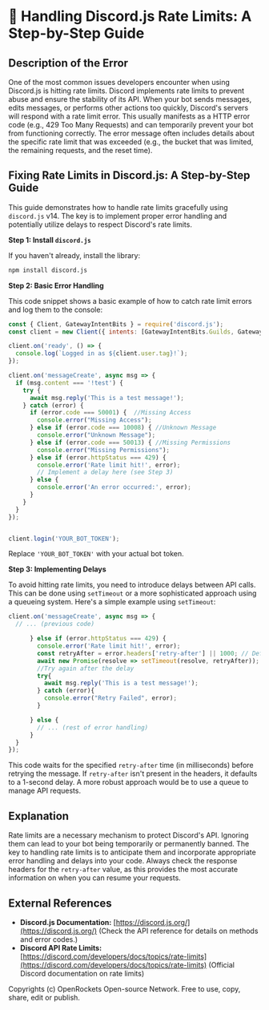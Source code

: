 # 🐞 Handling Discord.js Rate Limits: A Step-by-Step Guide


## Description of the Error

One of the most common issues developers encounter when using Discord.js is hitting rate limits.  Discord implements rate limits to prevent abuse and ensure the stability of its API.  When your bot sends messages, edits messages, or performs other actions too quickly, Discord's servers will respond with a rate limit error. This usually manifests as a HTTP error code (e.g., 429 Too Many Requests) and can temporarily prevent your bot from functioning correctly.  The error message often includes details about the specific rate limit that was exceeded (e.g., the bucket that was limited, the remaining requests, and the reset time).

## Fixing Rate Limits in Discord.js: A Step-by-Step Guide

This guide demonstrates how to handle rate limits gracefully using `discord.js` v14.  The key is to implement proper error handling and potentially utilize delays to respect Discord's rate limits.

**Step 1: Install `discord.js`**

If you haven't already, install the library:

```bash
npm install discord.js
```

**Step 2:  Basic Error Handling**

This code snippet shows a basic example of how to catch rate limit errors and log them to the console:


```javascript
const { Client, GatewayIntentBits } = require('discord.js');
const client = new Client({ intents: [GatewayIntentBits.Guilds, GatewayIntentBits.GuildMessages] });

client.on('ready', () => {
  console.log(`Logged in as ${client.user.tag}!`);
});

client.on('messageCreate', async msg => {
  if (msg.content === '!test') {
    try {
      await msg.reply('This is a test message!');
    } catch (error) {
      if (error.code === 50001) {  //Missing Access
        console.error("Missing Access");
      } else if (error.code === 10008) { //Unknown Message
        console.error("Unknown Message");
      } else if (error.code === 50013) { //Missing Permissions
        console.error("Missing Permissions");
      } else if (error.httpStatus === 429) {
        console.error('Rate limit hit!', error);
        // Implement a delay here (see Step 3)
      } else {
        console.error('An error occurred:', error);
      }
    }
  }
});


client.login('YOUR_BOT_TOKEN');
```

Replace `'YOUR_BOT_TOKEN'` with your actual bot token.


**Step 3: Implementing Delays**

To avoid hitting rate limits, you need to introduce delays between API calls.  This can be done using `setTimeout` or a more sophisticated approach using a queueing system. Here's a simple example using `setTimeout`:


```javascript
client.on('messageCreate', async msg => {
  // ... (previous code)

      } else if (error.httpStatus === 429) {
        console.error('Rate limit hit!', error);
        const retryAfter = error.headers['retry-after'] || 1000; // Default to 1 second
        await new Promise(resolve => setTimeout(resolve, retryAfter)); //Wait for Retry-After
        //Try again after the delay
        try{
          await msg.reply('This is a test message!');
        } catch (error){
          console.error("Retry Failed", error);
        }

      } else {
        // ... (rest of error handling)
      }
  }
});
```

This code waits for the specified `retry-after` time (in milliseconds) before retrying the message.  If `retry-after` isn't present in the headers, it defaults to a 1-second delay.  A more robust approach would be to use a queue to manage API requests.

## Explanation

Rate limits are a necessary mechanism to protect Discord's API.  Ignoring them can lead to your bot being temporarily or permanently banned.  The key to handling rate limits is to anticipate them and incorporate appropriate error handling and delays into your code.  Always check the response headers for the `retry-after` value, as this provides the most accurate information on when you can resume your requests.

## External References

* **Discord.js Documentation:** [https://discord.js.org/](https://discord.js.org/)  (Check the API reference for details on methods and error codes.)
* **Discord API Rate Limits:** [https://discord.com/developers/docs/topics/rate-limits](https://discord.com/developers/docs/topics/rate-limits) (Official Discord documentation on rate limits)


Copyrights (c) OpenRockets Open-source Network. Free to use, copy, share, edit or publish.

